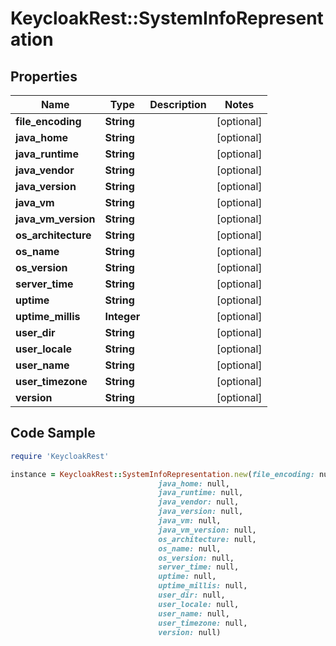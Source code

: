# KeycloakRest::SystemInfoRepresentation

## Properties

Name | Type | Description | Notes
------------ | ------------- | ------------- | -------------
**file_encoding** | **String** |  | [optional] 
**java_home** | **String** |  | [optional] 
**java_runtime** | **String** |  | [optional] 
**java_vendor** | **String** |  | [optional] 
**java_version** | **String** |  | [optional] 
**java_vm** | **String** |  | [optional] 
**java_vm_version** | **String** |  | [optional] 
**os_architecture** | **String** |  | [optional] 
**os_name** | **String** |  | [optional] 
**os_version** | **String** |  | [optional] 
**server_time** | **String** |  | [optional] 
**uptime** | **String** |  | [optional] 
**uptime_millis** | **Integer** |  | [optional] 
**user_dir** | **String** |  | [optional] 
**user_locale** | **String** |  | [optional] 
**user_name** | **String** |  | [optional] 
**user_timezone** | **String** |  | [optional] 
**version** | **String** |  | [optional] 

## Code Sample

```ruby
require 'KeycloakRest'

instance = KeycloakRest::SystemInfoRepresentation.new(file_encoding: null,
                                 java_home: null,
                                 java_runtime: null,
                                 java_vendor: null,
                                 java_version: null,
                                 java_vm: null,
                                 java_vm_version: null,
                                 os_architecture: null,
                                 os_name: null,
                                 os_version: null,
                                 server_time: null,
                                 uptime: null,
                                 uptime_millis: null,
                                 user_dir: null,
                                 user_locale: null,
                                 user_name: null,
                                 user_timezone: null,
                                 version: null)
```



